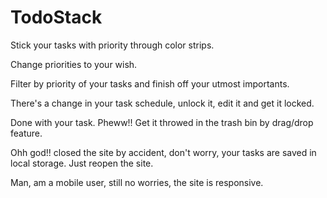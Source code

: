 # TodoStack

Stick your tasks with priority through color strips.

Change priorities to your wish.

Filter by priority of your tasks and finish off your utmost importants.

There's a change in your task schedule, unlock it, edit it and get it locked.

Done with your task. Pheww!! Get it throwed in the trash bin by drag/drop feature.

Ohh god!! closed the site by accident, don't worry, your tasks are saved in local storage. Just reopen the site.

Man, am a mobile user, still no worries, the site is responsive.
